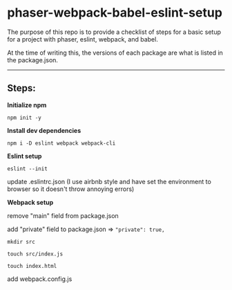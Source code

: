 # phaser-webpack-babel-eslint-setup

The purpose of this repo is to provide a checklist of steps for a basic setup for a project with phaser, eslint, webpack, and babel.

At the time of writing this, the versions of each package are what is listed in the package.json.

___
## **Steps:**

**Initialize npm**

`npm init -y`


**Install dev dependencies**

`npm i -D eslint webpack webpack-cli`


**Eslint setup**

`eslint --init`

update .eslintrc.json (I use airbnb style and have set the environment to browser so it doesn't throw annoying errors)

**Webpack setup**

remove "main" field from package.json

add "private" field to package.json => `"private": true,`

`mkdir src`

`touch src/index.js`

`touch index.html`

add webpack.config.js


